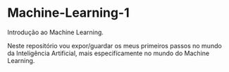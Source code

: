 # Machine-Learning-1
Introdução ao Machine Learning.

Neste repositório vou expor/guardar os meus primeiros passos no mundo da Inteligência Artificial, mais especifícamente no mundo do Machine Learning.
